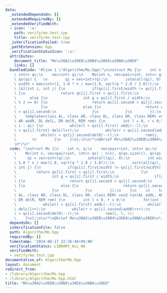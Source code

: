 ```yaml
---
data:
  _extendedDependsOn: []
  _extendedRequiredBy: []
  _extendedVerifiedWith:
  - icon: ':x:'
    path: verify/mo.test.cpp
    title: verify/mo.test.cpp
  _isVerificationFailed: true
  _pathExtension: hpp
  _verificationStatusIcon: ':x:'
  attributes:
    document_title: "Mo\u30A2\u30EB\u30B4\u30EA\u30BA\u30E0"
    links: []
  bundledCode: "#line 1 \"Algorithm/Mo.hpp\"\n\nstruct Mo {\n    int n, q;\n    vec<pair<int,\
    \ int>> qs;\n    vec<int> qi;\n    Mo(int n, vec<pair<int, int>> qs) : n(n), q(qs.size()),\
    \ qs(qs) {   \n        qi = vec<int>(q);\n        iota(all(qi), 0);\n        int\
    \ width = max<int>(1, 1.0 * n / max(1.0, sqrt(q * 2.0 / 3.0)));\n        sort(all(qi),\
    \ [&](int i, int j) {\n            if(qs[i].first/width != qs[j].first/width)\
    \ {\n                return qs[i].first < qs[j].first;\n            }\n      \
    \      else {\n                int g = qs[i].first / width;\n                if(g\
    \ % 2 == 0) {\n                    return qs[i].second < qs[j].second;\n     \
    \           }\n                else {\n                    return qs[i].second\
    \ > qs[j].second;\n                }\n            }\n        });\n    }\n    \n\
    \    template<class AL, class AR, class DL, class DR, class REM> void run(AL addL,\
    \ AR addR, DL delL, DR delR, REM rem) {\n        int l = 0, r = 0;\n        for(int\
    \ i : qi) {\n            while(l > qs[i].first) addL(--l);\n            while(l\
    \ < qs[i].first) delL(l++);\n            while(r < qs[i].second)addR(r++);\n \
    \           while(r > qs[i].second)delR(--r);\n            rem(i, l, r);     \
    \       \n        }\n    }\n};\n\n/*\n@brief Mo\u30A2\u30EB\u30B4\u30EA\u30BA\u30E0\
    \n*/\n"
  code: "\nstruct Mo {\n    int n, q;\n    vec<pair<int, int>> qs;\n    vec<int> qi;\n\
    \    Mo(int n, vec<pair<int, int>> qs) : n(n), q(qs.size()), qs(qs) {   \n   \
    \     qi = vec<int>(q);\n        iota(all(qi), 0);\n        int width = max<int>(1,\
    \ 1.0 * n / max(1.0, sqrt(q * 2.0 / 3.0)));\n        sort(all(qi), [&](int i,\
    \ int j) {\n            if(qs[i].first/width != qs[j].first/width) {\n       \
    \         return qs[i].first < qs[j].first;\n            }\n            else {\n\
    \                int g = qs[i].first / width;\n                if(g % 2 == 0)\
    \ {\n                    return qs[i].second < qs[j].second;\n               \
    \ }\n                else {\n                    return qs[i].second > qs[j].second;\n\
    \                }\n            }\n        });\n    }\n    \n    template<class\
    \ AL, class AR, class DL, class DR, class REM> void run(AL addL, AR addR, DL delL,\
    \ DR delR, REM rem) {\n        int l = 0, r = 0;\n        for(int i : qi) {\n\
    \            while(l > qs[i].first) addL(--l);\n            while(l < qs[i].first)\
    \ delL(l++);\n            while(r < qs[i].second)addR(r++);\n            while(r\
    \ > qs[i].second)delR(--r);\n            rem(i, l, r);            \n        }\n\
    \    }\n};\n\n/*\n@brief Mo\u30A2\u30EB\u30B4\u30EA\u30BA\u30E0\n*/"
  dependsOn: []
  isVerificationFile: false
  path: Algorithm/Mo.hpp
  requiredBy: []
  timestamp: '2024-08-17 22:36:46+09:00'
  verificationStatus: LIBRARY_ALL_WA
  verifiedWith:
  - verify/mo.test.cpp
documentation_of: Algorithm/Mo.hpp
layout: document
redirect_from:
- /library/Algorithm/Mo.hpp
- /library/Algorithm/Mo.hpp.html
title: "Mo\u30A2\u30EB\u30B4\u30EA\u30BA\u30E0"
---
```

